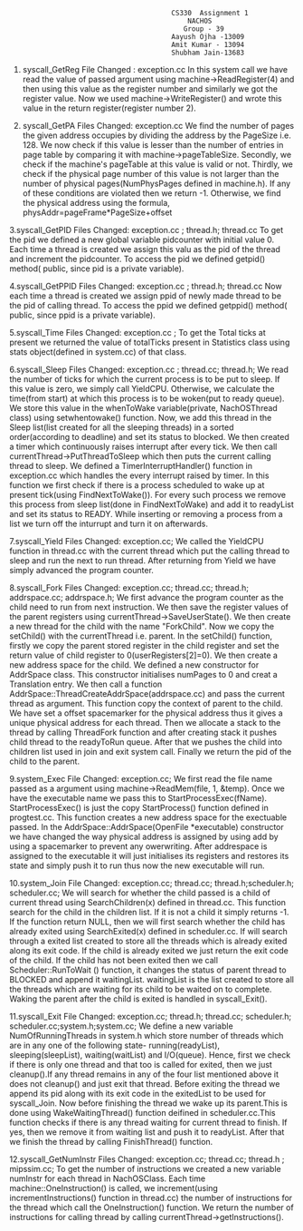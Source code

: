 											CS330  Assignment 1
										 		NACHOS
										 	   Group - 39
										 	Aayush Ojha -13009
										 	Amit Kumar - 13094
										 	Shubham Jain-13683

1. syscall_GetReg
File Changed : exception.cc
In this system call we have read the value of passed argument using machine->ReadRegister(4) and then using this value as the register number and similarly we got the register value. Now we used machine->WriteRegister() and wrote this value in the return register(register number 2).

2. syscall_GetPA
Files Changed: exception.cc
We find the number of pages the given address occupies by dividing the address by the PageSize i.e. 128. We now check if this value is lesser than the number of entries in page table by comparing it with machine->pageTableSize. Secondly, we check if the machine's pageTable at this value is valid or not. Thirdly, we check if the physical page number of this value is not larger than the number of physical pages(NumPhysPages defined in machine.h). If any of these conditions are violated then we return -1. Otherwise, we find the physical address using the formula, physAddr=pageFrame*PageSize+offset

3.syscall_GetPID
Files Changed: exception.cc ; thread.h; thread.cc
To get the pid we defined a new global variable pidcounter with initial value 0. Each time a thread is created we assign this valu as the pid of the thread and increment the pidcounter. To access the pid we defined getpid() method( public, since pid is a private variable).

4.syscall_GetPPID
Files Changed: exception.cc ; thread.h; thread.cc
Now each time a thread is created we assign ppid of newly made thread to be the pid of calling thread. To access the ppid we defined getppid() method( public, since ppid is a private variable).

5.syscall_Time
Files Changed: exception.cc ; 
To get the Total ticks at present we returned the value of totalTicks present in Statistics class using stats object(defined in system.cc) of that class.

6.syscall_Sleep
Files Changed: exception.cc ; thread.cc; thread.h;
We read the number of ticks for which the current process is to be put to sleep. If this value is zero, we simply call YieldCPU. Otherwise, we calculate the time(from start) at which this process is to be woken(put to ready queue). We store this value in the whenToWake variable(private, NachOSThread class) using setwhentowake() function.
Now, we add this thread in the Sleep list(list created for all the sleeping threads) in a sorted order(according to deadline) and set its status to blocked. We then created a timer which continuously raises interrupt after every tick. We then call currentThread->PutThreadToSleep which then puts the current calling thread to sleep. We defined a TimerInterruptHandler() function in exception.cc which handles the every interrupt raised by timer. In this function we first check if there is a process scheduled to wake up at present tick(using FindNextToWake()). For every such process we remove this process from sleep list(done in FindNextToWake) and add it to readyList and set its status to READY. While inserting or removing a process from a list we turn off the inturrupt and turn it on afterwards.


7.syscall_Yield
Files Changed: exception.cc;
We called the YieldCPU function in thread.cc with the current thread which put the calling thread to sleep and run the next to run thread. After returning from Yield we have simply advanced the program counter.

8.syscall_Fork
Files Changed: exception.cc; thread.cc; thread.h; addrspace.cc; addrspace.h;
We first advance the program counter as the child need to run from next instruction. We then save the register values of the parent registers using currentThread->SaveUserState(). We then create a new thread for the child with the name "ForkChild". Now we copy the setChild() with the currentThread i.e. parent. In the setChild() function, firstly  we copy the  parent stored register in the child register and  set the return value of child  register to 0(userRegisters[2]=0). We then create a new address space for the child. We defined a new constructor for AddrSpace class. This constructor initialises numPages to 0 and creat a Translation entry. We then call a function AddrSpace::ThreadCreateAddrSpace(addrspace.cc) and pass the current thread as argument. This function copy the context of parent to the child. We have set a offset spacemarker for the physical address thus it gives a unique physical address for each thread. Then we allocate a stack to the thread by calling ThreadFork function and after creating stack it pushes child thread to the readyToRun queue. After that we pushes the child into children list used in join and exit system call. Finally we return the pid of the child to the parent.

9.system_Exec
File Changed: exception.cc; 
We first read the file name passed as a argument using machine->ReadMem(file, 1, &temp).
Once we have the executable name we pass this to StartProcessExec(fName). StartProcessExec() is just the copy StartProcess() function defined in progtest.cc. This function creates a new address space for the exectuable passed. In the AddrSpace::AddrSpace(OpenFile *executable) constructor we have changed the way physical address is assigned by using add by using a spacemarker to prevent any owerwriting. After addrespace is assigned to the executable it will just initialises its registers and restores its state and simply push it to run thus now the new executable will run.

10.system_Join
File Changed: exception.cc; thread.cc; thread.h;scheduler.h; scheduler.cc;
We will search for whether the child passed is a child of current thread using SearchChildren(x) defined in thread.cc. This function search for the child in the children list. If it is not a child it simply returns -1. If the function return NULL, then we will first search whether the child has already exited using SearchExited(x) defined in scheduler.cc. If will search through a exited list created to store all the threads which is already exited along its exit code. If the child is already exited we just return the exit code of the child. If the child has not been exited then we call Scheduler::RunToWait () function, it changes the status of parent thread to BLOCKED and append it waitingList. waitingList is the list created to store all the threads which are waiting for its child to be waited on to complete. Waking the parent after the child is exited is handled in syscall_Exit().

11.syscall_Exit
File Changed: exception.cc; thread.h; thread.cc; scheduler.h; scheduler.cc;system.h;system.cc;
We define a new variable NumOfRunningThreads in system.h which store number of threads which are in any one of the following state- running(readyList), sleeping(sleepList), waiting(waitList) and I/O(queue). Hence, first we check if there is only one thread and that too is called for exited, then we just cleanup().If any thread remains in any of the four list mentioned above it does not cleanup() and just exit that thread. Before exiting the thread we append its pid along with its exit code in the exitedList to be used for syscall_Join. Now before finishing the thread we wake up its parent.This is done using WakeWaitingThread() function deifined in scheduler.cc.This function checks if there is any thread waiting for current thread to finish. If yes, then we remove it from waiting list and push it to readyList. After that we finish the thread by calling FinishThread() function.

12.syscall_GetNumInstr
Files Changed: exception.cc; thread.cc; thread.h ; mipssim.cc;
To get the number of instructions we created a new variable numInstr for each thread in NachOSClass. Each time machine::OneInstruction() is called, we increment(using incrementInstructions() function in thread.cc) the number of instructions for the thread which call the OneInstruction() function. We return the number of instructions for calling thread by calling currentThread->getInstructions().